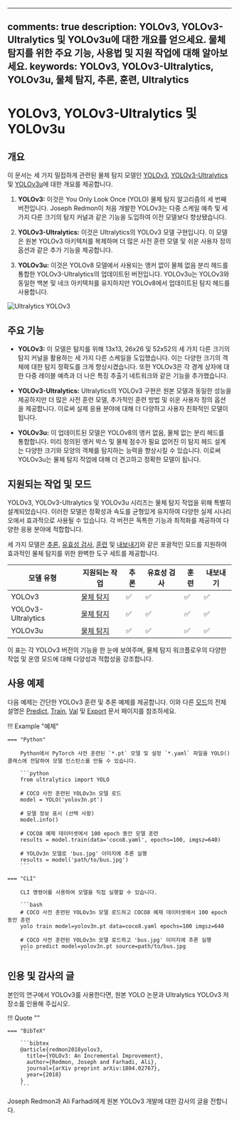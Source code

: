 ______________________________________________________________________

## comments: true description: YOLOv3, YOLOv3-Ultralytics 및 YOLOv3u에 대한 개요를 얻으세요. 물체 탐지를 위한 주요 기능, 사용법 및 지원 작업에 대해 알아보세요. keywords: YOLOv3, YOLOv3-Ultralytics, YOLOv3u, 물체 탐지, 추론, 훈련, Ultralytics

# YOLOv3, YOLOv3-Ultralytics 및 YOLOv3u

## 개요

이 문서는 세 가지 밀접하게 관련된 물체 탐지 모델인 [YOLOv3](https://pjreddie.com/darknet/yolo/), [YOLOv3-Ultralytics](https://github.com/ultralytics/yolov3) 및 [YOLOv3u](https://github.com/ultralytics/ultralytics)에 대한 개요를 제공합니다.

1. **YOLOv3:** 이것은 You Only Look Once (YOLO) 물체 탐지 알고리즘의 세 번째 버전입니다. Joseph Redmon이 처음 개발한 YOLOv3는 다중 스케일 예측 및 세 가지 다른 크기의 탐지 커널과 같은 기능을 도입하여 이전 모델보다 향상됐습니다.

2. **YOLOv3-Ultralytics:** 이것은 Ultralytics의 YOLOv3 모델 구현입니다. 이 모델은 원본 YOLOv3 아키텍처를 복제하며 더 많은 사전 훈련 모델 및 쉬운 사용자 정의 옵션과 같은 추가 기능을 제공합니다.

3. **YOLOv3u:** 이것은 YOLOv8 모델에서 사용되는 앵커 없이 물체 없음 분리 헤드를 통합한 YOLOv3-Ultralytics의 업데이트된 버전입니다. YOLOv3u는 YOLOv3와 동일한 백본 및 네크 아키텍처를 유지하지만 YOLOv8에서 업데이트된 탐지 헤드를 사용합니다.

![Ultralytics YOLOv3](https://raw.githubusercontent.com/ultralytics/assets/main/yolov3/banner-yolov3.png)

## 주요 기능

- **YOLOv3:** 이 모델은 탐지를 위해 13x13, 26x26 및 52x52의 세 가지 다른 크기의 탐지 커널을 활용하는 세 가지 다른 스케일을 도입했습니다. 이는 다양한 크기의 객체에 대한 탐지 정확도를 크게 향상시켰습니다. 또한 YOLOv3은 각 경계 상자에 대한 다중 레이블 예측과 더 나은 특징 추출기 네트워크와 같은 기능을 추가했습니다.

- **YOLOv3-Ultralytics:** Ultralytics의 YOLOv3 구현은 원본 모델과 동일한 성능을 제공하지만 더 많은 사전 훈련 모델, 추가적인 훈련 방법 및 쉬운 사용자 정의 옵션을 제공합니다. 이로써 실제 응용 분야에 대해 더 다양하고 사용자 친화적인 모델이 됩니다.

- **YOLOv3u:** 이 업데이트된 모델은 YOLOv8의 앵커 없음, 물체 없는 분리 헤드를 통합합니다. 미리 정의된 앵커 박스 및 물체 점수가 필요 없어진 이 탐지 헤드 설계는 다양한 크기와 모양의 객체를 탐지하는 능력을 향상시킬 수 있습니다. 이로써 YOLOv3u는 물체 탐지 작업에 대해 더 견고하고 정확한 모델이 됩니다.

## 지원되는 작업 및 모드

YOLOv3, YOLOv3-Ultralytics 및 YOLOv3u 시리즈는 물체 탐지 작업을 위해 특별히 설계되었습니다. 이러한 모델은 정확성과 속도를 균형있게 유지하여 다양한 실제 시나리오에서 효과적으로 사용될 수 있습니다. 각 버전은 독특한 기능과 최적화를 제공하여 다양한 응용 분야에 적합합니다.

세 가지 모델은 [추론](../modes/predict.md), [유효성 검사](../modes/val.md), [훈련](../modes/train.md) 및 [내보내기](../modes/export.md)와 같은 포괄적인 모드를 지원하여 효과적인 물체 탐지를 위한 완벽한 도구 세트를 제공합니다.

| 모델 유형              | 지원되는 작업                     | 추론  | 유효성 검사 | 훈련  | 내보내기 |
| ------------------ | --------------------------- | --- | ------ | --- | ---- |
| YOLOv3             | [물체 탐지](../tasks/detect.md) | ✅   | ✅      | ✅   | ✅    |
| YOLOv3-Ultralytics | [물체 탐지](../tasks/detect.md) | ✅   | ✅      | ✅   | ✅    |
| YOLOv3u            | [물체 탐지](../tasks/detect.md) | ✅   | ✅      | ✅   | ✅    |

이 표는 각 YOLOv3 버전의 기능을 한 눈에 보여주며, 물체 탐지 워크플로우의 다양한 작업 및 운영 모드에 대해 다양성과 적합성을 강조합니다.

## 사용 예제

다음 예제는 간단한 YOLOv3 훈련 및 추론 예제를 제공합니다. 이와 다른 [모드](../modes/index.md)의 전체 설명은 [Predict](../modes/predict.md), [Train](../modes/train.md), [Val](../modes/val.md) 및 [Export](../modes/export.md) 문서 페이지를 참조하세요.

!!! Example "예제"

````
=== "Python"

    Python에서 PyTorch 사전 훈련된 `*.pt` 모델 및 설정 `*.yaml` 파일을 YOLO() 클래스에 전달하여 모델 인스턴스를 만들 수 있습니다.

    ```python
    from ultralytics import YOLO

    # COCO 사전 훈련된 YOLOv3n 모델 로드
    model = YOLO('yolov3n.pt')

    # 모델 정보 표시 (선택 사항)
    model.info()

    # COCO8 예제 데이터셋에서 100 epoch 동안 모델 훈련
    results = model.train(data='coco8.yaml', epochs=100, imgsz=640)

    # YOLOv3n 모델로 'bus.jpg' 이미지에 추론 실행
    results = model('path/to/bus.jpg')
    ```

=== "CLI"

    CLI 명령어를 사용하여 모델을 직접 실행할 수 있습니다.

    ```bash
    # COCO 사전 훈련된 YOLOv3n 모델 로드하고 COCO8 예제 데이터셋에서 100 epoch 동안 훈련
    yolo train model=yolov3n.pt data=coco8.yaml epochs=100 imgsz=640

    # COCO 사전 훈련된 YOLOv3n 모델 로드하고 'bus.jpg' 이미지에 추론 실행
    yolo predict model=yolov3n.pt source=path/to/bus.jpg
    ```
````

## 인용 및 감사의 글

본인의 연구에서 YOLOv3를 사용한다면, 원본 YOLO 논문과 Ultralytics YOLOv3 저장소를 인용해 주십시오.

!!! Quote ""

````
=== "BibTeX"

    ```bibtex
    @article{redmon2018yolov3,
      title={YOLOv3: An Incremental Improvement},
      author={Redmon, Joseph and Farhadi, Ali},
      journal={arXiv preprint arXiv:1804.02767},
      year={2018}
    }
    ```
````

Joseph Redmon과 Ali Farhadi에게 원본 YOLOv3 개발에 대한 감사의 글을 전합니다.
